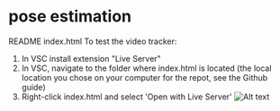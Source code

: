 # pose estimation

README index.html
To test the video tracker:
1. In VSC install extension "Live Server"
2. In VSC, navigate to the folder where index.html is located (the local location you chose on your computer for the repot, see the Github guide)
3. Right-click index.html and select 'Open with Live Server'
![Alt text]()
